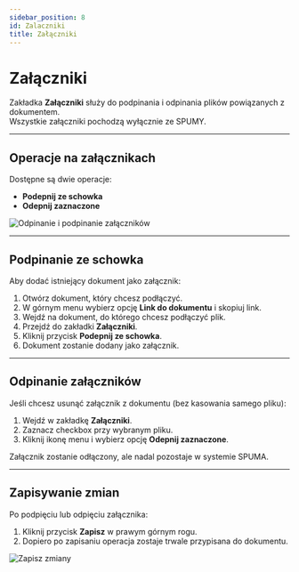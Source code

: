```yaml
---
sidebar_position: 8
id: Zalaczniki
title: Załączniki
---
```


# Załączniki  

Zakładka **Załączniki** służy do podpinania i odpinania plików powiązanych z dokumentem.  
Wszystkie załączniki pochodzą wyłącznie ze SPUMY.  

---

## Operacje na załącznikach  

Dostępne są dwie operacje:  

- **Podepnij ze schowka**  
- **Odepnij zaznaczone**  

![Odpinanie i podpinanie załączników](/img/zalaczniki.png)  

---

## Podpinanie ze schowka  

Aby dodać istniejący dokument jako załącznik:  

1. Otwórz dokument, który chcesz podłączyć.  
2. W górnym menu wybierz opcję **Link do dokumentu** i skopiuj link.  
3. Wejdź na dokument, do którego chcesz podłączyć plik.  
4. Przejdź do zakładki **Załączniki**.  
5. Kliknij przycisk **Podepnij ze schowka**.  
6. Dokument zostanie dodany jako załącznik.  

---

## Odpinanie załączników  

Jeśli chcesz usunąć załącznik z dokumentu (bez kasowania samego pliku):  

1. Wejdź w zakładkę **Załączniki**.  
2. Zaznacz checkbox przy wybranym pliku.  
3. Kliknij ikonę menu i wybierz opcję **Odepnij zaznaczone**.  

Załącznik zostanie odłączony, ale nadal pozostaje w systemie SPUMA.  

---

## Zapisywanie zmian  

Po podpięciu lub odpięciu załącznika:  

1. Kliknij przycisk **Zapisz** w prawym górnym rogu.  
2. Dopiero po zapisaniu operacja zostaje trwale przypisana do dokumentu.  

![Zapisz zmiany](/img/zalacznik3.png)  
